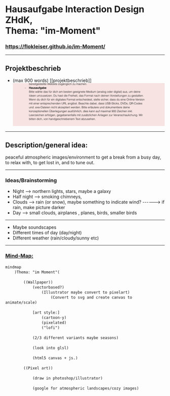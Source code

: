 # Hausaufgabe Interaction Design ZHdK, <br/> Thema: "im-Moment"


### https://flokleiser.github.io/im-Moment/

___

## Projektbeschrieb

- (max 900 words)
[[projektbeschrieb]]
![image](images/hausaufgabe/hausaufgabe.png)
___

## Description/general idea:

peaceful atmospheric images/environment to get a break from a busy day, to relax with, to get lost in, and to tune out. 

___

### Ideas/Brainstorming
- Night --> northern lights, stars, maybe a galaxy
- Half night --> smoking chimneys, 
- Clouds --> rain (or snow), maybe something to indicate wind? ------> if rain, make picture darker
- Day --> small clouds, airplanes , planes, birds, smaller birds

___

- Maybe soundscapes
- Different times of day (day/night)
- Different weather (rain/cloudy/sunny etc)

___

### <ins>Mind-Map:</ins>

```mermaid
mindmap
    )Thema: "im Moment"(

        ((Wallpaper))
            (vectorbased?)
                (Illustrator maybe convert to pixelart)
                    (Convert to svg and create canvas to animate/scale)

            [art style:] 
                (cartoon-y)
                (pixelated)
                ("lofi")

            (2/3 different variants maybe seasons)

            (look into glsl)

            (html5 canvas + js.)

        ((Pixel art))

            (draw in photoshop/illustrator)

            (google for atmospheric landscapes/cozy images)


```